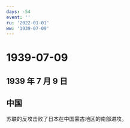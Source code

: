 ```yaml
---
days: -54
event: ''
ru: '2022-01-01'
ww: '1939-07-09'
---
```


# 1939-07-09

## 1939 年 7 月 9 日

## 中国

苏联的反攻击败了日本在中国蒙古地区的南部进攻。